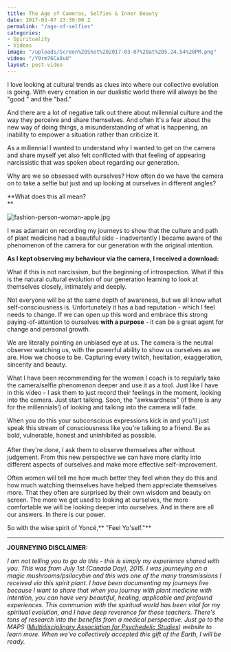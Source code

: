 ```yaml
---
title: The Age of Cameras, Selfies & Inner Beauty
date: 2017-03-07 23:39:00 Z
permalink: "/age-of-selfies"
categories:
- Spirituality
- Videos
image: "/uploads/Screen%20Shot%202017-03-07%20at%205.24.54%20PM.png"
video: "/Y9rm76Ca8uU"
layout: post-video
---
```


I love looking at cultural trends as clues into where our collective evolution is going. With every creation in our dualistic world there will always be the "good " and the "bad."

And there are a lot of negative talk out there about millennial culture and the way they perceive and share themselves. And often it's a fear about the new way of doing things, a misunderstanding of what is happening, an inability to empower a situation rather than criticize it. 

As a millennial I wanted to understand why I wanted to get on the camera and share myself yet also felt conflicted with that feeling of appearing narcissistic that was spoken about regarding our generation. 

Why are we so obsessed with ourselves? How often do we have the camera on to take a selfie but just and up looking at ourselves in different angles?

**What does this all mean? \
**

![fashion-person-woman-apple.jpg](/uploads/fashion-person-woman-apple.jpg)

I was adamant on recording my journeys to show that the culture and path of plant medicine had a beautiful side - inadvertently I became aware of the phenomenon of the camera for our generation with the original intention.

**As I kept observing my behaviour via the camera, I received a download:**

What if this is not narcissism, but the beginning of introspection. What if this is the natural cultural evolution of our generation learning to look at themselves closely, intimately and deeply.

Not everyone will be at the same depth of awareness, but we all know what self-consciousness is. Unfortunately it has a bad reputation - which I feel needs to change. If we can open up this word and embrace this strong paying-of-attention to ourselves **with a purpose** - it can be a great agent for change and personal growth.

We are literally pointing an unbiased eye at us. The camera is the neutral observer watching us, with the powerful ability to show us ourselves as we are. How we choose to be. Capturing every twitch, hesitation, exaggeration, sincerity and beauty.

What I have been recommending for the women I coach is to regularly take the camera/selfie phenomenon deeper and use it as a tool. Just like I have in this video - I ask them to just record their feelings in the moment, looking into the camera. Just start talking. Soon, the "awkwardness" (if there is any for the millennials!) of looking and talking into the camera will fade. 

When you do this your subconscious expressions kick in and you'll just speak this stream of consciousness like you're talking to a friend. Be as bold, vulnerable, honest and uninhibited as possible.\
\
After they're done, I ask them to observe themselves after without judgement. From this new perspective we can have more clarity into different aspects of ourselves and make more effective self-improvement.

Often women will tell me how much better they feel when they do this and how much watching themselves have helped them appreciate themselves more. That they often are surprised by their own wisdom and beauty on screen. The more we get used to looking at ourselves, the more comfortable we will be looking deeper into ourselves. And in there are all our answers. In there is our power.

So with the wise spirit of Yoncé,\*\* "Feel Yo'self."\*\*

---

**JOURNEYING DISCLAIMER:**

*I am not telling you to go do this - this is simply my experience shared with you.  This was from July 1st (Canada Day), 2015. I was journeying on a magic mushrooms/psilocybin and this was one of the many transmissions I received via this spirit plant. I have been documenting my journeys live because I want to share that when you journey with plant medicine with intention, you can have very beautiful, healing,  applicable and profound experiences. This communion with the spiritual world has been vital for my spiritual evolution, and I have deep reverence for these teachers. There's tons of research into the benefits from a medical perspective. Just go to the MAPS ([Multidisciplinary Association for Psychedelic Studies](http://http://www.maps.org/)) website to learn more. When we've collectively accepted this gift of the Earth, I will be ready.*
